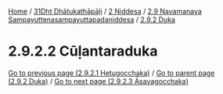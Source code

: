 
[Home](/) / [31Dht Dhātukathāpāḷi](../../...md) / [2 Niddesa](../...md) / [2.9 Navamanaya Sampayuttenasampayuttapadaniddesa](...md) / [2.9.2 Duka](../31Dht/2/2.9/2.9.2.md)

# 2.9.2.2 Cūḷantaraduka

[Go to previous page (2.9.2.1 Hetugocchaka)](2.9.2.1.md) / [Go to parent page (2.9.2 Duka)](../31Dht/2/2.9/2.9.2.md) / [Go to next page (2.9.2.3 Āsavagocchaka)](2.9.2.3.md)


